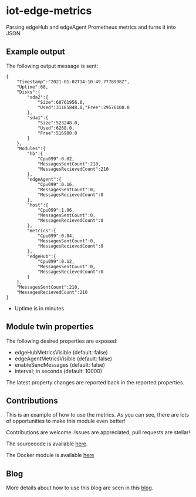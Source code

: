 # iot-edge-metrics
Parsing edgeHub and edgeAgent Prometheus metrics and turns it into JSON 


## Example output

The following output message is sent:

```
{
    "Timestamp":"2021-01-02T14:10:49.7778998Z",
    "Uptime":68,
    "Disks":{
        "sda2":{
            "Size":60761956.0,
            "Used":31185848.0,"Free":29576108.0
        },
        "sda1":{
            "Size":523248.0,
            "Used":6268.0,
            "Free":516980.0
        }
    },
    "Modules":{
        "hb":{
            "Cpu099":0.02,
            "MessagesSentCount":210,
            "MessagesRecievedCount":210
        },
        "edgeAgent":{
            "Cpu099":0.16,
            "MessagesSentCount":0,
            "MessagesRecievedCount":0
        },
        "host":{
            "Cpu099":1.06,
            "MessagesSentCount":0,
            "MessagesRecievedCount":0
        },
        "metrics":{
            "Cpu099":0.04,
            "MessagesSentCount":0,
            "MessagesRecievedCount":0
        },
        "edgeHub":{
            "Cpu099":0.12,
            "MessagesSentCount":0,
            "MessagesRecievedCount":0
        }
    },
    "MessagesSentCount":210,
    "MessagesRecievedCount":210
}
```

* Uptime is in minutes

## Module twin properties

The following desired properties are exposed:

* edgeHubMetricsVisible (default: false)
* edgeAgentMetricsVisible (default: false)
* enableSendMessages (default: false)
* interval; in seconds (default: 10000)

The latest property changes are reported back in the reported properties.

## Contributions

This is an example of how to use the metrics. As you can see, there are lots of opportunities to make this module even better!

Contributions are welcome. Issues are appreciated, pull requests are stellar!

The sourcecode is available [here](https://github.com/iot-edge-foundation/iot-edge-metrics/).

The Docker module is available [here](https://hub.docker.com/repository/docker/svelde/iot-edge-metrics)

## Blog

More details about how to use this blog are seen in this [blog](https://sandervandevelde.wordpress.com/2021/01/02/azure-iot-edge-module-metrics-in-action/).
